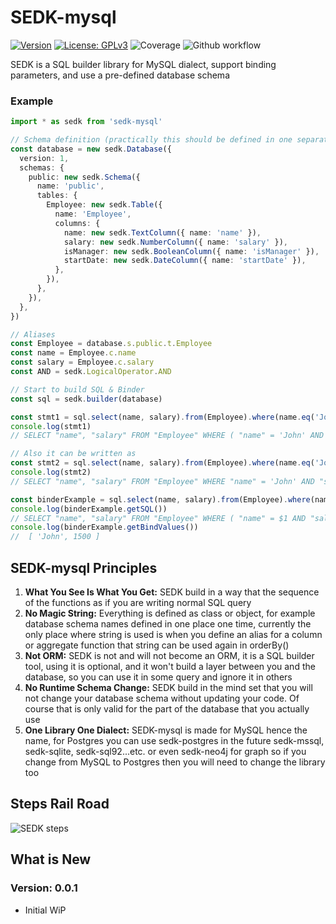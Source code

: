 # SEDK-mysql
[![Version](https://img.shields.io/badge/version-0.0.1-blue.svg)](https://github.com/amerharb/sedk/tree/root/version/0.3.0)
[![License: GPLv3](https://img.shields.io/badge/License-ISC-blue.svg)](https://opensource.org/licenses/ISC)
![Coverage](https://raw.githubusercontent.com/amerharb/sedk/root/version/0.3.0/packages/sedk-mysql/badges/coverage.svg)
![Github workflow](https://github.com/amerharb/sedk/actions/workflows/test-lint.yaml/badge.svg?branch=main)

SEDK is a SQL builder library for MySQL dialect, support binding parameters, and use a pre-defined database schema

### Example

```typescript
import * as sedk from 'sedk-mysql'

// Schema definition (practically this should be defined in one separate file for the whole project)
const database = new sedk.Database({
  version: 1,
  schemas: {
    public: new sedk.Schema({
      name: 'public',
      tables: {
        Employee: new sedk.Table({
          name: 'Employee',
          columns: {
            name: new sedk.TextColumn({ name: 'name' }),
            salary: new sedk.NumberColumn({ name: 'salary' }),
            isManager: new sedk.BooleanColumn({ name: 'isManager' }),
            startDate: new sedk.DateColumn({ name: 'startDate' }),
          },
        }),
      },
    }),
  },
})

// Aliases
const Employee = database.s.public.t.Employee
const name = Employee.c.name
const salary = Employee.c.salary
const AND = sedk.LogicalOperator.AND

// Start to build SQL & Binder
const sql = sedk.builder(database)

const stmt1 = sql.select(name, salary).from(Employee).where(name.eq('John'), AND, salary.gt(1500)).getSQL()
console.log(stmt1)
// SELECT "name", "salary" FROM "Employee" WHERE ( "name" = 'John' AND "salary" > 1500 );

// Also it can be written as
const stmt2 = sql.select(name, salary).from(Employee).where(name.eq('John')).and(salary.gt(1500)).getSQL()
console.log(stmt2)
// SELECT "name", "salary" FROM "Employee" WHERE "name" = 'John' AND "salary" > 1500;

const binderExample = sql.select(name, salary).from(Employee).where(name.eq$('John'), AND, salary.gt$(1500))
console.log(binderExample.getSQL())
// SELECT "name", "salary" FROM "Employee" WHERE ( "name" = $1 AND "salary" > $2 );
console.log(binderExample.getBindValues())
//  [ 'John', 1500 ]
```

## SEDK-mysql Principles
1. **What You See Is What You Get:** SEDK build in a way that the sequence of the functions as if you are writing normal SQL query
2. **No Magic String:** Everything is defined as class or object, for example database schema names defined in one place one time,
currently the only place where string is used is when you define an alias for a column or aggregate function that string can be used again in orderBy()
3. **Not ORM:** SEDK is not and will not become an ORM, it is a SQL builder tool, using it is optional, and it won't build a layer between you and the database, so you can use it in some query and ignore it in others
4. **No Runtime Schema Change:** SEDK build in the mind set that you will not change your database schema without updating your code. Of course that is only valid for the part of the database that you actually use
5. **One Library One Dialect:** SEDK-mysql is made for MySQL hence the name, for Postgres you can use sedk-postgres in the future sedk-mssql, sedk-sqlite, sedk-sql92...etc. or even sedk-neo4j for graph 
so if you change from MySQL to Postgres then you will need to change the library too

## Steps Rail Road
![SEDK steps](https://raw.githubusercontent.com/amerharb/sedk/root/version/0.3.0/packages/sedk-postgres/doc/StepsRailRoad.svg)

## What is New

### Version: 0.0.1
- Initial WiP
